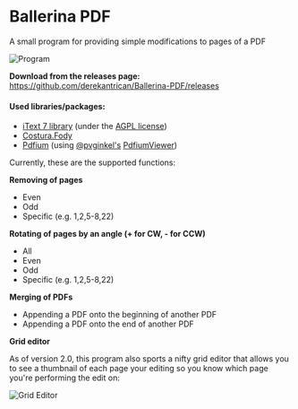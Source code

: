 # Ballerina PDF
A small program for providing simple modifications to pages of a PDF

![Program](https://i.imgur.com/6bISCv0.png)



**Download from the releases page:** https://github.com/derekantrican/Ballerina-PDF/releases

#### Used libraries/packages:

- [iText 7 library](https://itextpdf.com/itext7) (under the [AGPL license](https://itextpdf.com/AGPL))
- [Costura.Fody](https://github.com/Fody/Costura)
- [Pdfium](pdfium.org) (using [@pvginkel's](https://github.com/pvginkel) [PdfiumViewer](https://github.com/pvginkel/PdfiumViewer))

Currently, these are the supported functions:

**Removing of pages**

- Even
- Odd
- Specific (e.g. 1,2,5-8,22)

**Rotating of pages by an angle (+ for CW, - for CCW)**

- All
- Even
- Odd
- Specific (e.g. 1,2,5-8,22)

**Merging of PDFs**

- Appending a PDF onto the beginning of another PDF
- Appending a PDF onto the end of another PDF

**Grid editor**

As of version 2.0, this program also sports a nifty grid editor that allows you to see a thumbnail of each page your editing so you know which page you're performing the edit on:

![Grid Editor](https://i.imgur.com/8VpOsId.png)
